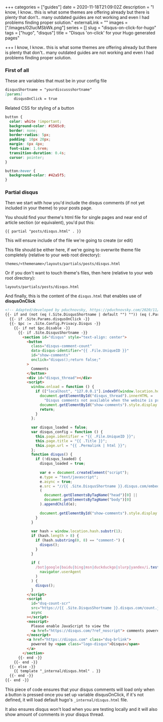 +++
categories = ["guides"]
date = 2020-11-18T21:09:02Z
description = "I know, I know.. this is what some themes are offering already but there is plenty that don't.. many outdated guides are not working and even I had problems finding proper solution."
externalLink = ""
images = ["/images/02lucMSbWk.png"]
series = []
slug = "disqus-on-click-for-hugo"
tags = ["hugo", "disqus"]
title = "Disqus 'on-click' for your Hugo generated pages"

+++
I know, I know.. this is what some themes are offering already but there is plenty that don't.. many outdated guides are not working and even I had problems finding proper solution.

### First of all

These are variables that must be in your config file

```md
disqusShortname = "yourdiscussshortname"
[params]
    disqusOnClick = true
```

Related CSS for styling of a button

```css
button {
  color: white !important;
  background-color: #1565c0;
  border: none;
  border-radius: 5px;
  padding: 10px 20px;
  margin: 6px 4px;
  font-size: 1.6rem;
  transition-duration: 0.4s;
  cursor: pointer;
}

button:hover {
  background-color: #42a5f5;
}
```

### Partial disqus

Then we start with how you'd include the disqus comments (if not yet included in your theme) to your posts page.

You should find your theme's html file for single pages and near end of article section (or equivalent), you'd put this:

`{{ partial "posts/disqus.html" . }}`

This will ensure include of the file we're going to create (or edit)

This file should be either here, if we're going to overwrite theme file completely (relative to your web root directory):

`themes/<themename>/layouts/partials/posts/disqus.html`

Or if you don't want to touch theme's files, then here (relative to your web root directory):

`layouts/partials/posts/disqus.html`

And finally, this is the content of the `disqus.html` that enables use of **disqusOnClick**

```html
<!-- Adapted/developed by pduchnovsky, https://pduchnovsky.com/2020/11/disqus-on-click-for-hugo/ -->
{{- if and (not (eq (.Site.DisqusShortname | default "") "")) (eq (.Params.disableComments | default false) false) -}}
  {{- if .Site.Params.disqusOnClick -}}
  {{- $pc := .Site.Config.Privacy.Disqus -}}
    {{- if not $pc.Disable -}}
      {{- if .Site.DisqusShortname -}}
        <section id="disqus" style="text-align: center">
          <button
            class="disqus-comment-count"
            data-disqus-identifier="{{ .File.UniqueID }}"
            id="show-comments"
            onclick="disqus();return false;"
          >
            Comments
          </button>
          <div id="disqus_thread"></div>
          <script>
            window.onload = function () {
              if (["localhost", "127.0.0.1"].indexOf(window.location.hostname) != -1) {
                document.getElementById("disqus_thread").innerHTML =
                  "Disqus comments not available when the website is previewed locally.";
                document.getElementById("show-comments").style.display = "none";
                return;
              }
            };
        
            var disqus_loaded = false;
            var disqus_config = function () {
              this.page.identifier = "{{ .File.UniqueID }}";
              this.page.title = "{{ .Title }}";
              this.page.url = "{{ .Permalink | html }}";
            };
            function disqus() {
              if (!disqus_loaded) {
                disqus_loaded = true;
        
                var e = document.createElement("script");
                e.type = "text/javascript";
                e.async = true;
                e.src = "//{{ .Site.DisqusShortname }}.disqus.com/embed.js";
                (
                  document.getElementsByTagName("head")[0] ||
                  document.getElementsByTagName("body")[0]
                ).appendChild(e);
        
                document.getElementById("show-comments").style.display = "none";
              }
            }
        
            var hash = window.location.hash.substr(1);
            if (hash.length > 8) {
              if (hash.substring(0, 8) == "comment-") {
                disqus();
              }
            }
        
            if (
              /bot|google|baidu|bing|msn|duckduckgo|slurp|yandex/i.test(
                navigator.userAgent
              )
            ) {
              disqus();
            }
          </script>
          <script
            id="dsq-count-scr"
            src="https://{{ .Site.DisqusShortname }}.disqus.com/count.js"
            async
          ></script>
          <noscript>
            Please enable JavaScript to view the
            <a href="https://disqus.com/?ref_noscript"> comments powered by Disqus. </a>
          </noscript>
          <a href="https://disqus.com" class="dsq-brlink">
            powered by <span class="logo-disqus">Disqus</span>
          </a>
        </section>      
      {{- end -}}
    {{- end -}}
  {{- else -}}
    {{ template "_internal/disqus.html" . }}
  {{- end -}}
{{- end -}}
```

This piece of code ensures that your disqus comments will load only when a button is pressed once you set up variable disqusOnClick, if it's not defined, it will load default hugo's `_internal/disqus.html` file.

It also ensures disqus won't load when you are testing locally and it will also show amount of comments in your disqus thread.